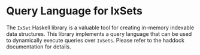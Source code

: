# Query Language for IxSets
The `IxSet` Haskell library is a valuable tool for creating in-memory indexable
data structures. This library implements a query language that can be used to
dynamically execute queries over `IxSets`. Please refer to the haddock
documentation for details.
